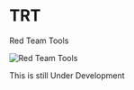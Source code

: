 # TRT
Red Team Tools

![Red Team Tools](https://encrypted-tbn0.gstatic.com/images?q=tbn:ANd9GcRo7bIKUbMnv8vf8UZj6VjEDPiXyQ3ggfFVfw&usqp=CAU "Red Team Tools")

This is still Under Development
